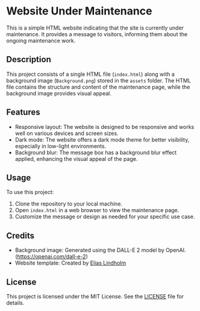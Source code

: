 # Website Under Maintenance

This is a simple HTML website indicating that the site is currently under maintenance. It provides a message to visitors, informing them about the ongoing maintenance work.

## Description

This project consists of a single HTML file (`index.html`) along with a background image (`Background.png`) stored in the `assets` folder. The HTML file contains the structure and content of the maintenance page, while the background image provides visual appeal.

## Features

- Responsive layout: The website is designed to be responsive and works well on various devices and screen sizes.
- Dark mode: The website offers a dark mode theme for better visibility, especially in low-light environments.
- Background blur: The message box has a background blur effect applied, enhancing the visual appeal of the page.

## Usage

To use this project:
1. Clone the repository to your local machine.
2. Open `index.html` in a web browser to view the maintenance page.
3. Customize the message or design as needed for your specific use case.

## Credits

- Background image: Generated using the DALL-E 2 model by OpenAI. (https://openai.com/dall-e-2)
- Website template: Created by [Elias Lindholm](https://github.com/Elias-Lindholm)

## License

This project is licensed under the MIT License. See the [LICENSE](LICENSE) file for details.

